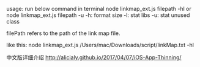 usage: run below command in terminal
node linkmap_ext.js filepath -hl 
or 
node linkmap_ext.js filepath -u
-h: format size
-l: stat libs
-u: stat unused class

filePath refers to the path of the link map file.

like this:
node linkmap_ext.js /Users/mac/Downloads/script/linkMap.txt  -hl

中文版详细介绍
http://alicialy.github.io/2017/04/07/iOS-App-Thinning/
